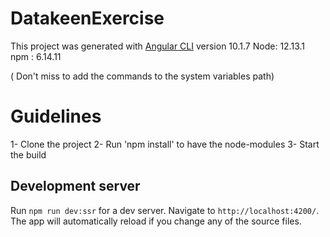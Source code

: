 # DatakeenExercise

This project was generated with [Angular CLI](https://github.com/angular/angular-cli) version 10.1.7
Node: 12.13.1
npm : 6.14.11

( Don't miss to add the commands to the system variables path)

# Guidelines

1- Clone the project
2- Run 'npm install' to have the node-modules
3- Start the build

## Development server

Run `npm run dev:ssr` for a dev server. Navigate to `http://localhost:4200/`. The app will automatically reload if you change any of the source files.
